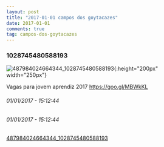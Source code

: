 ```yaml
---
layout: post
title: "2017-01-01 campos dos goytacazes"
date: 2017-01-01
comments: true
tag: campos-dos-goytacazes
---
```

### 1028745480588193
![487984024664344_1028745480588193](https://scontent.xx.fbcdn.net/v/t1.0-9/15747662_249875772100107_6768122477968833760_n.jpg?oh=966de49493c1a5f53189ad62363257c6&oe=591741DB){:height="200px" width="250px"}

Vagas para jovem aprendiz 2017 https://goo.gl/MBWkKL

###### 01/01/2017 - 15:12:44

###### 01/01/2017 - 15:12:44
[487984024664344_1028745480588193](https://www.facebook.com/487984024664344/posts/1028745480588193)



